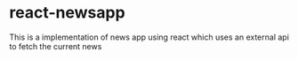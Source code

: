 # react-newsapp
This is a implementation of news app using react which uses an external api to fetch the current news
